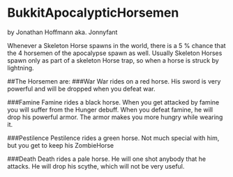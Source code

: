 # BukkitApocalypticHorsemen
by Jonathan Hoffmann aka. Jonnyfant

Whenever a Skeleton Horse spawns in the world, there is a 5 % chance that the 4 horsemen of the apocalypse spawn as well. Usually Skeleton Horses spawn only as part of a skeleton Horse trap, so when a horse is struck by lightning.

##The Horsemen are:
###War
War rides on a red horse. His sword is very powerful and will be dropped when you defeat war.

###Famine
Famine rides a black horse. When you get attacked by famine you will suffer from the Hunger debuff. When you defeat famine, he will drop his powerful armor. The armor makes you more hungry while wearing it.

###Pestilence
Pestilence rides a green horse. Not much special with him, but you get to keep his ZombieHorse

###Death
Death rides a pale horse. He will one shot anybody that he attacks. He will drop his scythe, which will not be very useful.